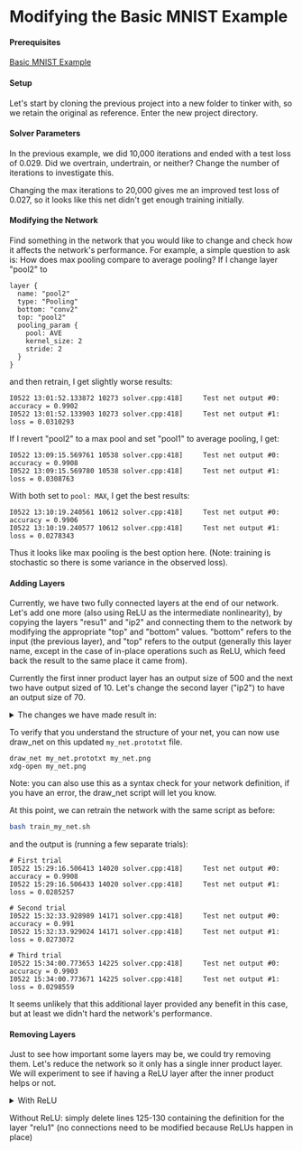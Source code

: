 # Modifying the Basic MNIST Example

#### Prerequisites

[Basic MNIST Example](https://github.com/cah-icuro/nutshell/blob/master/caffe/basic_mnist.md)

#### Setup

Let's start by cloning the previous project into a new folder to tinker with, so we retain the original as reference.  Enter the new project directory.

#### Solver Parameters

In the previous example, we did 10,000 iterations and ended with a test loss of 0.029.  Did we overtrain, undertrain, or neither?  Change the number of iterations to investigate this.

Changing the max iterations to 20,000 gives me an improved test loss of 0.027, so it looks like this net didn't get enough training initially.

#### Modifying the Network

Find something in the network that you would like to change and check how it affects the network's performance.  For example, a simple question to ask is: How does max pooling compare to average pooling?  If I change layer "pool2" to
```
layer {
  name: "pool2"
  type: "Pooling"
  bottom: "conv2"
  top: "pool2"
  pooling_param {
    pool: AVE
    kernel_size: 2
    stride: 2
  }
}
```

and then retrain, I get slightly worse results:
```
I0522 13:01:52.133872 10273 solver.cpp:418]     Test net output #0: accuracy = 0.9902
I0522 13:01:52.133903 10273 solver.cpp:418]     Test net output #1: loss = 0.0310293
```

If I revert "pool2" to a max pool and set "pool1" to average pooling, I get:
```
I0522 13:09:15.569761 10538 solver.cpp:418]     Test net output #0: accuracy = 0.9908
I0522 13:09:15.569780 10538 solver.cpp:418]     Test net output #1: loss = 0.0308763
```

With both set to `pool: MAX`, I get the best results:
```
I0522 13:10:19.240561 10612 solver.cpp:418]     Test net output #0: accuracy = 0.9906
I0522 13:10:19.240577 10612 solver.cpp:418]     Test net output #1: loss = 0.0278343
```

Thus it looks like max pooling is the best option here.  (Note: training is stochastic so there is some variance in the observed loss).

#### Adding Layers

Currently, we have two fully connected layers at the end of our network.  Let's add one more (also using ReLU as the intermediate nonlinearity), by copying the layers "resu1" and "ip2" and connecting them to the network by modifying the appropriate "top" and "bottom" values.  "bottom" refers to the input (the previous layer), and "top" refers to the output (generally this layer name, except in the case of in-place operations such as ReLU, which feed back the result to the same place it came from).

Currently the first inner product layer has an output size of 500 and the next two have output sized of 10. Let's change the second layer ("ip2") to have an output size of 70.

<details>
  <summary>The changes we have made result in:</summary><p>
  
```
.
.

layer {
  name: "ip1"
  type: "InnerProduct"
  bottom: "pool2"
  top: "ip1"
  param {
    lr_mult: 1
  }
  param {
    lr_mult: 2
  }
  inner_product_param {
    num_output: 500
    weight_filler {
      type: "xavier"
    }
    bias_filler {
      type: "constant"
    }
  }
}
layer {
  name: "relu1"
  type: "ReLU"
  bottom: "ip1"
  top: "ip1"
}
layer {
  name: "ip2"
  type: "InnerProduct"
  bottom: "ip1"
  top: "ip2"
  param {
    lr_mult: 1
  }
  param {
    lr_mult: 2
  }
  inner_product_param {
    num_output: 70
    weight_filler {
      type: "xavier"
    }
    bias_filler {
      type: "constant"
    }
  }
}
layer {
  name: "relu2"
  type: "ReLU"
  bottom: "ip2"
  top: "ip2"
}
layer {
  name: "ip3"
  type: "InnerProduct"
  bottom: "ip2"
  top: "ip3"
  param {
    lr_mult: 1
  }
  param {
    lr_mult: 2
  }
  inner_product_param {
    num_output: 10
    weight_filler {
      type: "xavier"
    }
    bias_filler {
      type: "constant"
    }
  }
}
layer {
  name: "accuracy"
  type: "Accuracy"
  bottom: "ip3"
  bottom: "label"
  top: "accuracy"
  include {
    phase: TEST
  }
}
layer {
  name: "loss"
  type: "SoftmaxWithLoss"
  bottom: "ip3"
  bottom: "label"
  top: "loss"
}
```
</p>
</details>

To verify that you understand the structure of your net, you can now use draw_net on this updated `my_net.prototxt` file.
```
draw_net my_net.prototxt my_net.png
xdg-open my_net.png
```

Note: you can also use this as a syntax check for your network definition, if you have an error, the draw_net script will let you know.

At this point, we can retrain the network with the same script as before:
```bash
bash train_my_net.sh
```
and the output is (running a few separate trials):
```
# First trial
I0522 15:29:16.506413 14020 solver.cpp:418]     Test net output #0: accuracy = 0.9908
I0522 15:29:16.506433 14020 solver.cpp:418]     Test net output #1: loss = 0.0285257

# Second trial
I0522 15:32:33.928989 14171 solver.cpp:418]     Test net output #0: accuracy = 0.991
I0522 15:32:33.929024 14171 solver.cpp:418]     Test net output #1: loss = 0.0273072

# Third trial
I0522 15:34:00.773653 14225 solver.cpp:418]     Test net output #0: accuracy = 0.9903
I0522 15:34:00.773671 14225 solver.cpp:418]     Test net output #1: loss = 0.0298559
```

It seems unlikely that this additional layer provided any benefit in this case, but at least we didn't hard the network's performance.

#### Removing Layers

Just to see how important some layers may be, we could try removing them.  Let's reduce the network so it only has a single inner product layer.  We will experiment to see if having a ReLU layer after the inner product helps or not.

<details>
  <summary>With ReLU</summary><p>
  
```
name: "LeNet"
layer {
  name: "mnist"
  type: "Data"
  top: "data"
  top: "label"
  include {
    phase: TRAIN
  }
  transform_param {
    scale: 0.00390625
  }
  data_param {
    source: "data/mnist_train_lmdb"
    batch_size: 64
    backend: LMDB
  }
}
layer {
  name: "mnist"
  type: "Data"
  top: "data"
  top: "label"
  include {
    phase: TEST
  }
  transform_param {
    scale: 0.00390625
  }
  data_param {
    source: "data/mnist_test_lmdb"
    batch_size: 100
    backend: LMDB
  }
}
layer {
  name: "conv1"
  type: "Convolution"
  bottom: "data"
  top: "conv1"
  param {
    lr_mult: 1
  }
  param {
    lr_mult: 2
  }
  convolution_param {
    num_output: 20
    kernel_size: 5
    stride: 1
    weight_filler {
      type: "xavier"
    }
    bias_filler {
      type: "constant"
    }
  }
}
layer {
  name: "pool1"
  type: "Pooling"
  bottom: "conv1"
  top: "pool1"
  pooling_param {
    pool: MAX
    kernel_size: 2
    stride: 2
  }
}
layer {
  name: "conv2"
  type: "Convolution"
  bottom: "pool1"
  top: "conv2"
  param {
    lr_mult: 1
  }
  param {
    lr_mult: 2
  }
  convolution_param {
    num_output: 50
    kernel_size: 5
    stride: 1
    weight_filler {
      type: "xavier"
    }
    bias_filler {
      type: "constant"
    }
  }
}
layer {
  name: "pool2"
  type: "Pooling"
  bottom: "conv2"
  top: "pool2"
  pooling_param {
    pool: MAX
    kernel_size: 2
    stride: 2
  }
}
layer {
  name: "ip1"
  type: "InnerProduct"
  bottom: "pool2"
  top: "ip1"
  param {
    lr_mult: 1
  }
  param {
    lr_mult: 2
  }
  inner_product_param {
    num_output: 10
    weight_filler {
      type: "xavier"
    }
    bias_filler {
      type: "constant"
    }
  }
}
layer {
  name: "relu1"
  type: "ReLU"
  bottom: "ip1"
  top: "ip1"
}
layer {
  name: "accuracy"
  type: "Accuracy"
  bottom: "ip1"
  bottom: "label"
  top: "accuracy"
  include {
    phase: TEST
  }
}
layer {
  name: "loss"
  type: "SoftmaxWithLoss"
  bottom: "ip1"
  bottom: "label"
  top: "loss"
}
```
</p>
</details>

Without ReLU: simply delete lines 125-130 containing the definition for the layer "relu1" (no connections need to be modified because ReLUs happen in place)
